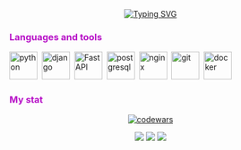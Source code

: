 <div id="header" align="center">
  <a href="https://git.io/typing-svg"><img src="https://readme-typing-svg.herokuapp.com?font=Castoro+Titling&weight=300&size=30&duration=4000&pause=1000&color=B710C7&repeat=true&random=true&lines=Hi+there%2C+I'm+Ivan" alt="Typing SVG" /></a>
</div>

<font color=B710C7><h3>Languages and tools</h3></font>

<img src="https://cdn.worldvectorlogo.com/logos/python-5.svg" title="python" width="50" height="50"/>&nbsp;
<img src="https://cdn.worldvectorlogo.com/logos/django.svg" title="django" width="50" height="50"/>&nbsp;
<img src="https://cdn.jsdelivr.net/gh/devicons/devicon/icons/fastapi/fastapi-plain.svg" title="FastAPI" width="50" height="50"/>&nbsp;
<img src="https://cdn.worldvectorlogo.com/logos/postgresql.svg" title="postgresql" width="50" height="50"/>&nbsp;
<img src="https://cdn.jsdelivr.net/gh/devicons/devicon/icons/nginx/nginx-original.svg" title="nginx" width="50" height="50"/>&nbsp;
<img src="https://cdn.jsdelivr.net/gh/devicons/devicon/icons/git/git-plain.svg" title="git" width="50" height="50"/>&nbsp;
<img src="https://cdn.jsdelivr.net/gh/devicons/devicon/icons/docker/docker-original-wordmark.svg" title="docker" width="50" height="50"/>&nbsp;

<font color=B710C7><h3>My stat</h3></font>

<div id="stat" align="center">

  [![codewars](https://www.codewars.com/users/clownvkkaschenko/badges/large)](https://www.codewars.com/users/clownvkkaschenko)

  <img src="http://github-profile-summary-cards.vercel.app/api/cards/profile-details?username=clownvkkaschenko&theme=jolly"/>
  <img src="http://github-profile-summary-cards.vercel.app/api/cards/productive-time?username=clownvkkaschenko&theme=jolly&utcOffset=8"/>
  <img src="http://github-profile-summary-cards.vercel.app/api/cards/stats?username=clownvkkaschenko&theme=jolly"/>
</div>
